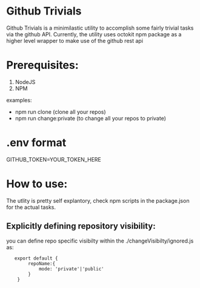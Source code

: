# Github Trivials

Github Trivials is a minimilastic utility to accomplish some fairly trivial tasks via the github API. Currently, the utility uses octokit npm package as a higher level wrapper to make use of the github rest api

# Prerequisites:

1. NodeJS
2. NPM

examples:

- npm run clone (clone all your repos)
- npm run change:private (to change all your repos to private)

# .env format

GITHUB_TOKEN=YOUR_TOKEN_HERE

# How to use:

The utlity is pretty self explantory, check npm scripts in the package.json for the actual tasks.

## Explicitly defining repository visibility:

you can define repo specific visibilty within the ./changeVisibilty/ignored.js as:

```
   export default {
        repoName:{
            mode: 'private'|'public'
        }
    }
```
